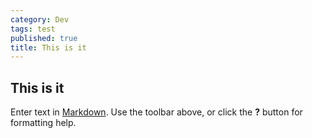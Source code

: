 ```yaml
---
category: Dev
tags: test
published: true
title: This is it
---
```


## This is it

Enter text in [Markdown](http://daringfireball.net/projects/markdown/). Use the toolbar above, or click the **?** button for formatting help.
